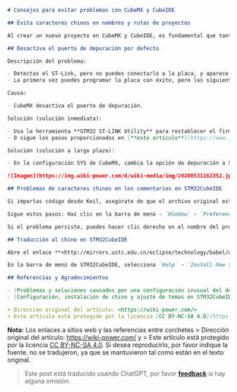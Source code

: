 ```markdown
# Consejos para evitar problemas con CubeMX y CubeIDE

## Evita caracteres chinos en nombres y rutas de proyectos

Al crear un nuevo proyecto en CubeMX y CubeIDE, es fundamental que tanto el nombre del proyecto como la ruta estén escritos en inglés. De lo contrario, podrían surgir errores inesperados.

## Desactiva el puerto de depuración por defecto

Descripción del problema:

- Detectas el ST-Link, pero no puedes conectarlo a la placa, y aparece el mensaje `No target connected`.
- La primera vez puedes programar la placa con éxito, pero las siguientes veces no funciona.

Causa:

- CubeMX desactiva el puerto de depuración.

Solución (solución inmediata):

- Usa la herramienta **STM32 ST-LINK Utility** para restablecer el firmware original.
- O sigue los pasos proporcionados en [**este artículo**](https://www.jianshu.com/p/cea16b641c3d) (a través de Keil).

Solución (solución a largo plazo):

- En la configuración SYS de CubeMX, cambia la opción de depuración a Serial Wire (SW).

![Imagen](https://img.wiki-power.com/d/wiki-media/img/20200531162352.jpg)

## Problemas de caracteres chinos en los comentarios en STM32CubeIDE

Si importas código desde Keil, asegúrate de que el archivo original esté codificado en GB2312.

Sigue estos pasos: Haz clic en la barra de menú - `Window` - `Preferences` - `General` - `Appearance` - `Colors and Fonts` - `C/C++` - `Editor` - `C/C++ Editor Text Font`, haz clic en `Edit` en el lado derecho y asegúrate de que la fuente admita caracteres chinos (como Microsoft YaHei) y que el script esté configurado como `GB2312`.

Si el problema persiste, puedes hacer clic derecho en el nombre del proyecto en el árbol de archivos de la izquierda y seleccionar `Properties`. En el panel `Resource`, cambia la codificación de fuente a `GBK` (si no está en la lista, puedes escribirla directamente). Guarda los cambios para resolver el problema.

## Traducción al chino en STM32CubeIDE

Abre el enlace **<http://mirrors.ustc.edu.cn/eclipse/technology/babel/update-site/>**, navega hasta la última carpeta de datos disponible (por ejemplo, `mirrors.ustc.edu.cn/eclipse/technology/babel/update-site/`) y copia la URL.

En la barra de menú de STM32CubeIDE, selecciona `Help` - `Install New Software`, haz clic en `Add`, ingresa `language` en el campo `Name` y pega la URL copiada en el campo `Location`. Luego, haz clic en "Add". En la ventana emergente, selecciona el paquete de idioma chino simplificado y sigue las instrucciones para instalarlo. Reinicia el software según se indique.

## Referencias y Agradecimientos

- [Problemas y soluciones causados por una configuración inusual del depurador STM32 (Parte 1)](https://www.jianshu.com/p/cea16b641c3d)
- [Configuración, instalación de chino y ajuste de temas en STM32CubeIDE](https://blog.csdn.net/wct3344142/article/details/104142863)

> Dirección original del artículo: <https://wiki-power.com/>
> Este artículo está protegido por la licencia [CC BY-NC-SA 4.0](https://creativecommons.org/licenses/by/4.0/deed.zh). Si desea reproducirlo, por favor indique la fuente.
```

**Nota:** Los enlaces a sitios web y las referencias entre corchetes > Dirección original del artículo: <https://wiki-power.com/> y > Este artículo está protegido por la licencia [CC BY-NC-SA 4.0](https://creativecommons.org/licenses/by/4.0/deed.zh). Si desea reproducirlo, por favor indique la fuente. no se tradujeron, ya que se mantuvieron tal como están en el texto original.

> Este post está traducido usando ChatGPT, por favor [**feedback**](https://github.com/linyuxuanlin/Wiki_MkDocs/issues/new) si hay alguna omisión.